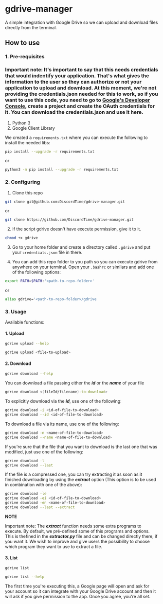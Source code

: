 # gdrive-manager
A simple integration with Google Drive so we can upload and download files directly from the terminal.

## **How to use**

### **1. Pre-requisites**

### Important note: It's important to say that this needs credentials that would indentify your application. That's what gives the information to the user so they can authorize or not your application to upload and download. At this moment, we're not providing the credentials.json needed for this to work, so if you want to use this code, you need to go to [Google's Developer Console](https://console.developers.google.com/), create a project and create the OAuth credentials for it. You can download the credentials.json and use it here.

1. Python 3
2. Google Client Library

We created a `requirements.txt` where you can execute the following to install the needed libs:

```sh
pip install --upgrade -r requirements.txt
```
or
```sh
python3 -m pip install --upgrade -r requirements.txt
```

### **2. Configuring**

1. Clone this repo

 ```sh
 git clone git@github.com:DiscordTime/gdrive-manager.git
 ```
 or
 ```sh
 git clone https://github.com/DiscordTime/gdrive-manager.git
 ```

 2. If the script gdrive doesn't have execute permission, give it to it.

 ```sh
 chmod +x gdrive
 ```

 3. Go to your home folder and create a directory called `.gdrive` and put your `credentials.json` file in there.

 4. You can add this repo folder to you path so you can execute gdrive from anywhere on your terminal. Open your `.bashrc` or similars and add one of the following options:

 ```sh
 export PATH=$PATH:'<path-to-repo-folder>'
 ```
or
 ```sh
 alias gdrive='<path-to-repo-folder>/gdrive
 ```

### **3. Usage**

Available functions:

#### 1. Upload

```sh
gdrive upload --help
```

```sh
gdrive upload <file-to-upload>
```

#### 2. Download
```sh
gdrive download --help
```

You can download a file passing either the ***id*** or the ***name*** of your file
```sh
gdrive download <(fileId/filename)-to-download>
```

To explicitly download via the ***id***, use one of the following:

```sh
gdrive download -i <id-of-file-to-download>
gdrive download --id <id-of-file-to-download>
```

To download a file via its name, use one of the following:
```sh
gdrive download -n <name-of-file-to-download>
gdrive download --name <name-of-file-to-download>
```

If you're sure that the file that you want to download is the last one that was modified, just use one of the following:
```sh
gdrive download -l
gdrive download --last
```

If the file is a compressed one, you can try extracting it as soon as it finished downloading by using the ***extract*** option (This option is to be used in combination with one of the above):

```sh
gdrive download -le
gdrive download -ei <id-of-file-to-download>
gdrive download -en <name-of-file-to-download>
gdrive download --last --extract
```

**NOTE**

Important note: The ***extract*** function needs some extra programs to execute. By default, we pré-defined some of this programs and options. This is thefined in the ***extractor.py*** file and can be changed directly there, if you want it. We wish to improve and give users the possibility to choose which program they want to use to extract a file.

#### 3. List
```sh
gdrive list
```

```sh
gdrive list --help
```

The first time you're executing this, a Google page will open and ask for your account so it can integrate with your Google Drive account and then it will ask if you give permission to the app. Once you agree, you're all set.
